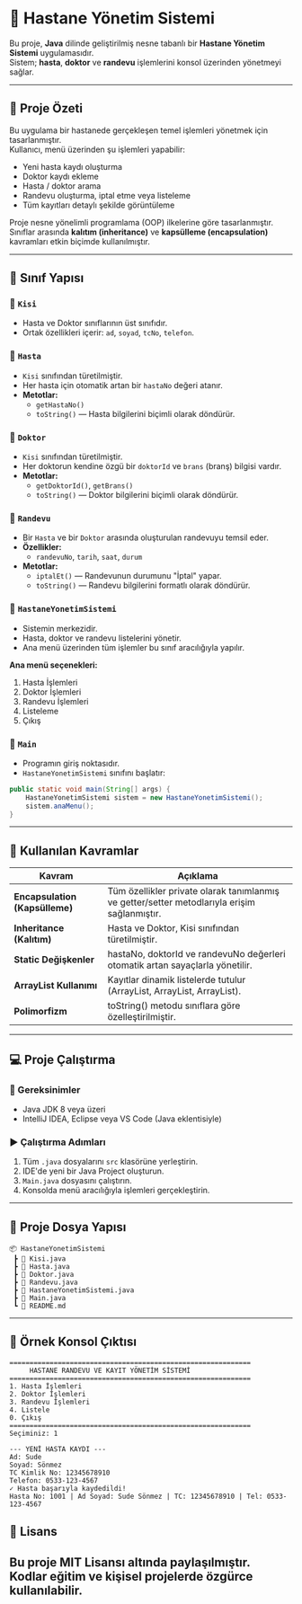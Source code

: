 # 🏥 Hastane Yönetim Sistemi

Bu proje, **Java** dilinde geliştirilmiş nesne tabanlı bir **Hastane Yönetim Sistemi** uygulamasıdır.  
Sistem; **hasta**, **doktor** ve **randevu** işlemlerini konsol üzerinden yönetmeyi sağlar.

---

## 🚀 Proje Özeti

Bu uygulama bir hastanede gerçekleşen temel işlemleri yönetmek için tasarlanmıştır.  
Kullanıcı, menü üzerinden şu işlemleri yapabilir:

- Yeni hasta kaydı oluşturma  
- Doktor kaydı ekleme  
- Hasta / doktor arama  
- Randevu oluşturma, iptal etme veya listeleme  
- Tüm kayıtları detaylı şekilde görüntüleme  

Proje nesne yönelimli programlama (OOP) ilkelerine göre tasarlanmıştır.  
Sınıflar arasında **kalıtım (inheritance)** ve **kapsülleme (encapsulation)** kavramları etkin biçimde kullanılmıştır.

---

## 🧩 Sınıf Yapısı

### 🔹 `Kisi`
- Hasta ve Doktor sınıflarının üst sınıfıdır.  
- Ortak özellikleri içerir: `ad`, `soyad`, `tcNo`, `telefon`.

### 🔹 `Hasta`
- `Kisi` sınıfından türetilmiştir.  
- Her hasta için otomatik artan bir `hastaNo` değeri atanır.  
- **Metotlar:**
  - `getHastaNo()`
  - `toString()` — Hasta bilgilerini biçimli olarak döndürür.

### 🔹 `Doktor`
- `Kisi` sınıfından türetilmiştir.  
- Her doktorun kendine özgü bir `doktorId` ve `brans` (branş) bilgisi vardır.  
- **Metotlar:**
  - `getDoktorId()`, `getBrans()`
  - `toString()` — Doktor bilgilerini biçimli olarak döndürür.

### 🔹 `Randevu`
- Bir `Hasta` ve bir `Doktor` arasında oluşturulan randevuyu temsil eder.  
- **Özellikler:**
  - `randevuNo`, `tarih`, `saat`, `durum`  
- **Metotlar:**
  - `iptalEt()` — Randevunun durumunu "İptal" yapar.  
  - `toString()` — Randevu bilgilerini formatlı olarak döndürür.

### 🔹 `HastaneYonetimSistemi`
- Sistemin merkezidir.  
- Hasta, doktor ve randevu listelerini yönetir.  
- Ana menü üzerinden tüm işlemler bu sınıf aracılığıyla yapılır.

**Ana menü seçenekleri:**
1. Hasta İşlemleri
2. Doktor İşlemleri
3. Randevu İşlemleri
4. Listeleme
0. Çıkış

### 🔹 `Main`
- Programın giriş noktasıdır.  
- `HastaneYonetimSistemi` sınıfını başlatır:

```java
public static void main(String[] args) {
    HastaneYonetimSistemi sistem = new HastaneYonetimSistemi();
    sistem.anaMenu();
}
```

---

## 🧠 Kullanılan Kavramlar

| Kavram | Açıklama |
|--------|----------|
| **Encapsulation (Kapsülleme)** | Tüm özellikler private olarak tanımlanmış ve getter/setter metodlarıyla erişim sağlanmıştır. |
| **Inheritance (Kalıtım)** | Hasta ve Doktor, Kisi sınıfından türetilmiştir. |
| **Static Değişkenler** | hastaNo, doktorId ve randevuNo değerleri otomatik artan sayaçlarla yönetilir. |
| **ArrayList Kullanımı** | Kayıtlar dinamik listelerde tutulur (ArrayList<Hasta>, ArrayList<Doktor>, ArrayList<Randevu>). |
| **Polimorfizm** | toString() metodu sınıflara göre özelleştirilmiştir. |

---

## 💻 Proje Çalıştırma

### 🔧 Gereksinimler
- Java JDK 8 veya üzeri
- IntelliJ IDEA, Eclipse veya VS Code (Java eklentisiyle)

### ▶️ Çalıştırma Adımları
1. Tüm `.java` dosyalarını `src` klasörüne yerleştirin.
2. IDE'de yeni bir Java Project oluşturun.
3. `Main.java` dosyasını çalıştırın.
4. Konsolda menü aracılığıyla işlemleri gerçekleştirin.

---

## 📂 Proje Dosya Yapısı

```
📦 HastaneYonetimSistemi
 ┣ 📜 Kisi.java
 ┣ 📜 Hasta.java
 ┣ 📜 Doktor.java
 ┣ 📜 Randevu.java
 ┣ 📜 HastaneYonetimSistemi.java
 ┣ 📜 Main.java
 ┗ 📄 README.md
```

---

## 🧪 Örnek Konsol Çıktısı

```
============================================================
     HASTANE RANDEVU VE KAYIT YÖNETİM SİSTEMİ
============================================================
1. Hasta İşlemleri
2. Doktor İşlemleri
3. Randevu İşlemleri
4. Listele
0. Çıkış
============================================================
Seçiminiz: 1

--- YENİ HASTA KAYDI ---
Ad: Sude
Soyad: Sönmez
TC Kimlik No: 12345678910
Telefon: 0533-123-4567
✓ Hasta başarıyla kaydedildi!
Hasta No: 1001 | Ad Soyad: Sude Sönmez | TC: 12345678910 | Tel: 0533-123-4567
```

## 📜 Lisans

Bu proje **MIT Lisansı** altında paylaşılmıştır.  
Kodlar eğitim ve kişisel projelerde özgürce kullanılabilir.
---

